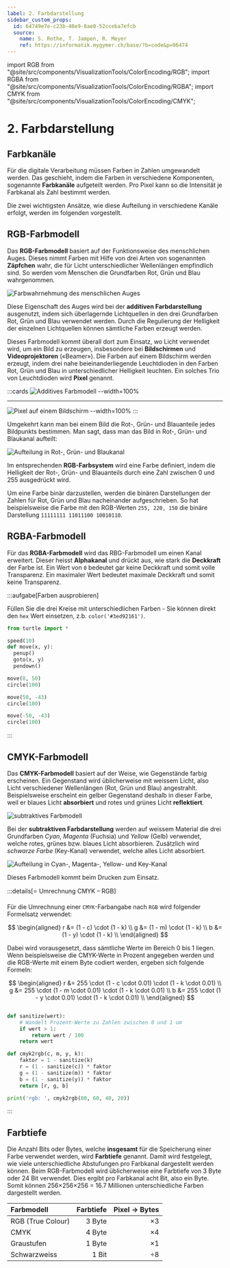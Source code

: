 ```yaml
---
label: 2. Farbdarstellung
sidebar_custom_props:
  id: 64749e7e-c23b-40e9-8ae0-52cceba7efcb
  source:
    name: S. Rothe, T. Jampen, R. Meyer
    ref: https://informatik.mygymer.ch/base/?b=code&p=96474
---
```


import RGB from "@site/src/components/VisualizationTools/ColorEncoding/RGB";
import RGBA from "@site/src/components/VisualizationTools/ColorEncoding/RGBA";
import CMYK from "@site/src/components/VisualizationTools/ColorEncoding/CMYK";

# 2. Farbdarstellung
## Farbkanäle

Für die digitale Verarbeitung müssen Farben in Zahlen umgewandelt werden. Das geschieht, indem die Farben in verschiedene Komponenten, sogenannte **Farbkanäle** aufgeteilt werden. Pro Pixel kann so die Intensität je Farbkanal als Zahl bestimmt werden.

Die zwei wichtigsten Ansätze, wie diese Aufteilung in verschiedene Kanäle erfolgt, werden im folgenden vorgestellt.

## RGB-Farbmodell

Das **RGB-Farbmodell** basiert auf der Funktionsweise des menschlichen Auges. Dieses nimmt Farben mit Hilfe von drei Arten von sogenannten **Zäpfchen** wahr, die für Licht unterschiedlicher Wellenlängen empfindlich sind. So werden vom Menschen die Grundfarben Rot, Grün und Blau wahrgenommen.

![Farbwahrnehmung des menschlichen Auges](images/02-colour-vision.svg)

Diese Eigenschaft des Auges wird bei der **additiven Farbdarstellung** ausgenutzt, indem sich überlagernde Lichtquellen in den drei Grundfarben Rot, Grün und Blau verwendet werden. Durch die Regulierung der Helligkeit der einzelnen Lichtquellen können sämtliche Farben erzeugt werden.

Dieses Farbmodell kommt überall dort zum Einsatz, wo Licht verwendet wird, um ein Bild zu erzeugen, insbesondere bei **Bildschirmen** und **Videoprojektoren** («Beamer»). Die Farben auf einem Bildschirm werden erzeugt, indem drei nahe beieinanderliegende Leuchtdioden in den Farben Rot, Grün und Blau in unterschiedlicher Helligkeit leuchten. Ein solches Trio von Leuchtdioden wird **Pixel** genannt.

:::cards
![Additives Farbmodell --width=100%](images/02-colour-rgb.svg)
***
![Pixel auf einem Bildschirm --width=100%](images/02-pixels.jpg)
:::

Umgekehrt kann man bei einem Bild die Rot-, Grün- und Blauanteile jedes Bildpunkts bestimmen. Man sagt, dass man das Bild in Rot-, Grün- und Blaukanal aufteilt:

![Aufteilung in Rot-, Grün- und Blaukanal](images/02-colour-rgb-channels.png)

Im entsprechenden **RGB-Farbsystem** wird eine Farbe definiert, indem die Helligkeit der Rot-, Grün- und Blauanteils durch eine Zahl zwischen 0 und 255 ausgedrückt wird.

Um eine Farbe binär darzustellen, werden die binären Darstellungen der Zahlen für Rot, Grün und Blau nacheinander aufgeschrieben. So hat beispielsweise die Farbe mit den RGB-Werten `255, 220, 150` die binäre Darstellung `11111111 11011100 10010110`.

<RGB />


## RGBA-Farbmodell

Für das **RGBA-Farbmodell** wird das RBG-Farbmodell um einen Kanal erweitert. Dieser heisst **Alphakanal** und drückt aus, wie stark die **Deckkraft** der Farbe ist. Ein Wert von `0` bedeutet gar keine Deckkraft und somit volle Transparenz. Ein maximaler Wert bedeutet maximale Deckkraft und somit keine Transparenz.

<RGBA />

:::aufgabe[Farben ausprobieren]
<Answer type="state" webKey="6ae62761-be3e-4ec7-9060-8cab7495fd1e" />

Füllen Sie die drei Kreise mit unterschiedlichen Farben - Sie können direkt den `hex` Wert einsetzen, z.b. `color('#3ed92161')`.

```py live_py title=farben.py id=a7de7bbd-4e4b-455c-915c-417e830727a0
from turtle import *

speed(10)
def move(x, y):
  penup()
  goto(x, y)
  pendown()

move(0, 50)
circle(100)

move(50, -43)
circle(100)

move(-50, -43)
circle(100)
```
:::

## CMYK-Farbmodell

Das **CMYK-Farbmodell** basiert auf der Weise, wie Gegenstände farbig erscheinen. Ein Gegenstand wird üblicherweise mit weissem Licht, also Licht verschiedener Wellenlängen (Rot, Grün und Blau) angestrahlt. Beispielsweise erscheint ein gelber Gegenstand deshalb in dieser Farbe, weil er blaues Licht **absorbiert** und rotes und grünes Licht **reflektiert**.

![subtraktives Farbmodell](images/02-colour-cmy.svg)

Bei der **subtraktiven Farbdarstellung** werden auf weissem Material die drei Grundfarben *Cyan*, *Magenta* (Fuchsia) und *Yellow* (Gelb) verwendet, welche rotes, grünes bzw. blaues Licht absorbieren. Zusätzlich wird *schwarze Farbe* (Key-Kanal) verwendet, welche alles Licht absorbiert.

![Aufteilung in Cyan-, Magenta-, Yellow- und Key-Kanal](images/02-colour-cmyk-channels.png)

Dieses Farbmodell kommt beim Drucken zum Einsatz.

<CMYK />

:::details[⭐️ Umrechnung CMYK – RGB]

Für die Umrechnung einer `CMYK`-Farbangabe nach `RGB` wird folgender Formelsatz verwendet:

$$
\begin{aligned}
  r &= (1 - c) \cdot (1 - k) \\
  g &= (1 - m) \cdot (1 - k) \\
  b &= (1 - y) \cdot (1 - k) \\
\end{aligned}
$$

Dabei wird vorausgesetzt, dass sämtliche Werte im Bereich 0 bis 1 liegen. Wenn beispielsweise die CMYK-Werte in Prozent angegeben werden und die RGB-Werte mit einem Byte codiert werden, ergeben sich folgende Formeln:

$$
\begin{aligned}
  r &= 255 \cdot (1 - c \cdot 0.01) \cdot (1 - k \cdot 0.01) \\
  g &= 255 \cdot (1 - m \cdot 0.01) \cdot (1 - k \cdot 0.01) \\
  b &= 255 \cdot (1 - y \cdot 0.01) \cdot (1 - k \cdot 0.01) \\
\end{aligned}
$$

```py live_py slim

def sanitize(wert):
    # Wandelt Prozent-Werte zu Zahlen zwischen 0 und 1 um
    if wert > 1:
        return wert / 100
    return wert

def cmyk2rgb(c, m, y, k):
    faktor = 1 - sanitize(k)
    r = (1 - sanitize(c)) * faktor
    g = (1 - sanitize(m)) * faktor
    b = (1 - sanitize(y)) * faktor
    return [r, g, b]

print('rgb: ', cmyk2rgb(80, 60, 40, 20))
```
:::

## Farbtiefe

Die Anzahl Bits oder Bytes, welche **insgesamt** für die Speicherung einer Farbe verwendet werden, wird **Farbtiefe** genannt. Damit wird festgelegt, wie viele unterschiedliche Abstufungen pro Farbkanal dargestellt werden können. Beim RGB-Farbmodell wird üblicherweise eine Farbtiefe von 3 Byte oder 24 Bit verwendet. Dies ergibt pro Farbkanal acht Bit, also ein Byte. Somit können 256×256×256 = 16.7 Millionen unterschiedliche Farben dargestellt werden.

<div className="slim-table">

| Farbmodell        | Farbtiefe | Pixel → Bytes |
| :---------------- | --------: | ------------: |
| RGB (True Colour) |    3 Byte |            ×3 |
| CMYK              |    4 Byte |            ×4 |
| Graustufen        |    1 Byte |            ×1 |
| Schwarzweiss      |     1 Bit |            ÷8 |

</div>


